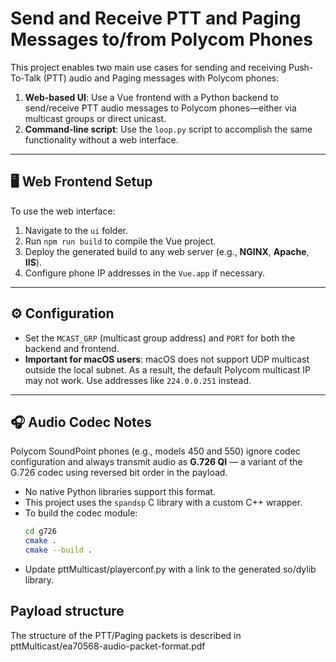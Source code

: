 # Send and Receive PTT and Paging Messages to/from Polycom Phones

This project enables two main use cases for sending and receiving Push-To-Talk (PTT) audio and Paging messages with Polycom phones:

1. **Web-based UI**: Use a Vue frontend with a Python backend to send/receive PTT audio messages to Polycom phones—either via multicast groups or direct unicast.
2. **Command-line script**: Use the `loop.py` script to accomplish the same functionality without a web interface.

---

## 🖥️ Web Frontend Setup

To use the web interface:

1. Navigate to the `ui` folder.
2. Run `npm run build` to compile the Vue project.
3. Deploy the generated build to any web server (e.g., **NGINX**, **Apache**, **IIS**).
4. Configure phone IP addresses in the `Vue.app` if necessary.

---

## ⚙️ Configuration

- Set the `MCAST_GRP` (multicast group address) and `PORT` for both the backend and frontend.
- **Important for macOS users**: macOS does not support UDP multicast outside the local subnet. As a result, the default Polycom multicast IP may not work. Use addresses like `224.0.0.251` instead.

---

## 🎧 Audio Codec Notes

Polycom SoundPoint phones (e.g., models 450 and 550) ignore codec configuration and always transmit audio as **G.726 QI** — a variant of the G.726 codec using reversed bit order in the payload.

- No native Python libraries support this format.
- This project uses the `spandsp` C library with a custom C++ wrapper.
- To build the codec module:
  ```bash
  cd g726
  cmake .
  cmake --build .
- Update pttMulticast/playerconf.py with a link to the generated so/dylib library.

## Payload structure
The structure of the PTT/Paging packets is described in pttMulticast/ea70568-audio-packet-format.pdf
  
